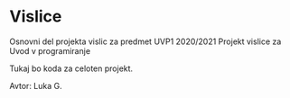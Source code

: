 # Vislice

Osnovni del projekta vislic za predmet UVP1 2020/2021
Projekt vislice za Uvod v programiranje

Tukaj bo koda za celoten projekt.

Avtor:
Luka G.
